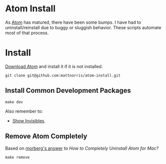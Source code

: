 # Atom Install

As [Atom](http://atom.io) has matured, there have been some bumps. I have had to uninstall/reinstall due to buggy or sluggish behavior. These scripts automate most of that process.

# Install

[Download Atom](http://atom.io) and install it if it is not installed.

    git clone git@github.com:mattnorris/atom-install.git

## Install Common Development Packages

    make dev

Also remember to:

- [Show Invisibles](https://gist.github.com/timrwood/9242517#comment-1181001).

## Remove Atom Completely

Based on [morberg's answer](https://discuss.atom.io/t/how-to-completely-uninstall-atom-for-mac/9084/10) to *How to Completely Uninstall Atom for Mac?*

    make remove
